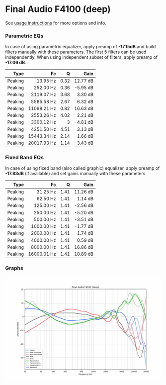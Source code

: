 # Final Audio F4100 (deep)
See [usage instructions](https://github.com/jaakkopasanen/AutoEq#usage) for more options and info.

### Parametric EQs
In case of using parametric equalizer, apply preamp of **-17.15dB** and build filters manually
with these parameters. The first 5 filters can be used independently.
When using independent subset of filters, apply preamp of **-17.06 dB**.

| Type    | Fc          |    Q | Gain     |
|--------:|------------:|-----:|---------:|
| Peaking | 13.95 Hz    | 0.32 | 12.77 dB |
| Peaking | 252.00 Hz   | 0.36 | -5.95 dB |
| Peaking | 2119.07 Hz  | 3.68 | 3.30 dB  |
| Peaking | 5585.58 Hz  | 2.67 | 6.32 dB  |
| Peaking | 11098.21 Hz | 0.82 | 16.63 dB |
| Peaking | 2553.26 Hz  | 4.02 | 2.21 dB  |
| Peaking | 3300.12 Hz  | 3    | -4.81 dB |
| Peaking | 4251.50 Hz  | 4.51 | 3.13 dB  |
| Peaking | 15443.34 Hz | 2.14 | 1.66 dB  |
| Peaking | 20017.93 Hz | 1.14 | -3.43 dB |

### Fixed Band EQs
In case of using fixed band (also called graphic) equalizer, apply preamp of **-17.83dB**
(if available) and set gains manually with these parameters.

| Type    | Fc          |    Q | Gain     |
|--------:|------------:|-----:|---------:|
| Peaking | 31.25 Hz    | 1.41 | 11.26 dB |
| Peaking | 62.50 Hz    | 1.41 | 1.14 dB  |
| Peaking | 125.00 Hz   | 1.41 | -2.56 dB |
| Peaking | 250.00 Hz   | 1.41 | -5.20 dB |
| Peaking | 500.00 Hz   | 1.41 | -3.51 dB |
| Peaking | 1000.00 Hz  | 1.41 | -1.77 dB |
| Peaking | 2000.00 Hz  | 1.41 | 1.74 dB  |
| Peaking | 4000.00 Hz  | 1.41 | 0.59 dB  |
| Peaking | 8000.00 Hz  | 1.41 | 16.86 dB |
| Peaking | 16000.01 Hz | 1.41 | 10.89 dB |

### Graphs
![](./Final%20Audio%20F4100%20(deep).png)